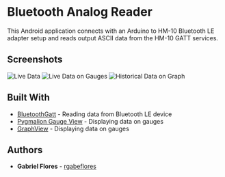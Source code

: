 # Bluetooth Analog Reader
This Android application connects with an Arduino to HM-10 Bluetooth LE adapter setup and reads output ASCII data from the HM-10 GATT services.

## Screenshots

![Live Data](https://github.com/rgabeflores/Bluetooth-Analog-Reader/screenshots/live-page.jpg)
![Live Data on Gauges](https://github.com/rgabeflores/Bluetooth-Analog-Reader/screenshots/gauge-page.jpg)
![Historical Data on Graph](https://github.com/rgabeflores/Bluetooth-Analog-Reader/screenshots/graph-page.jpg)

## Built With

* [BluetoothGatt](https://github.com/googlesamples/android-BluetoothLeGatt) - Reading data from Bluetooth LE device
* [Pygmalion Gauge View](https://github.com/Pygmalion69/Gauge) - Displaying data on gauges
* [GraphView](https://github.com/jjoe64/GraphView) - Displaying data on gauges

## Authors

* **Gabriel Flores** - [rgabeflores](https://github.com/rgabeflores)
